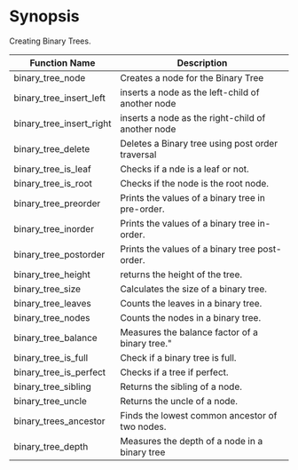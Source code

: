 # Synopsis

Creating Binary Trees.

|Function Name|Description |
|--------------|------------|
|binary_tree_node| Creates a node for the Binary Tree|
|binary_tree_insert_left|inserts a node as the left-child of another node|
|binary_tree_insert_right|inserts a node as the right-child of another node|
|binary_tree_delete| Deletes a Binary tree using post order traversal|
|binary_tree_is_leaf|Checks if a nde is a leaf or not.|
|binary_tree_is_root|Checks if the node is the root node.|
|binary_tree_preorder|Prints the values of a binary tree in pre-order.|
|binary_tree_inorder|Prints the values of a binary tree in-order.|
|binary_tree_postorder|Prints the values of a binary tree post-order.|
|binary_tree_height|returns the height of the tree.|
|binary_tree_size|Calculates the size of a binary tree.|
|binary_tree_leaves|Counts the leaves in a binary tree.|
|binary_tree_nodes|Counts the nodes in a binary tree.|
|binary_tree_balance|Measures the balance factor of a binary tree."|
|binary_tree_is_full|Check if a binary tree is full.|
|binary_tree_is_perfect|Checks if a tree if perfect.|
|binary_tree_sibling|Returns the sibling of a node.|
|binary_tree_uncle|Returns the uncle of a node.|
|binary_trees_ancestor|Finds the lowest common ancestor of two nodes.|
|binary_tree_depth|Measures the depth of a node in a binary tree|